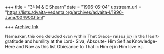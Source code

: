 +++
title = "34 M & E Shearn"
date = "1996-06-04"
upstream_url = "https://lists.advaita-vedanta.org/archives/advaita-l/1996-June/004900.html"

+++
[Archive link](https://lists.advaita-vedanta.org/archives/advaita-l/1996-June/004900.html)

Namaskar,
this one
deluded even
within That
Grace-
raises joy
in the Heart-
gratitude
and humility
at the Lord-
Siva,
Absolute-
Him Self
as Knowledge-
Here and Now
as this
list
Obiesance
to That
in Him
ej
in Him
love
e.j.

